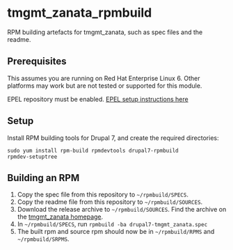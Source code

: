 # tmgmt_zanata_rpmbuild

RPM building artefacts for tmgmt_zanata, such as spec files and the readme.


## Prerequisites

This assumes you are running on Red Hat Enterprise Linux 6.
Other platforms may work but are not tested or supported for this module.

EPEL repository must be enabled.
[EPEL setup instructions here](http://fedoraproject.org/wiki/EPEL#How_can_I_use_these_extra_packages.3F)


## Setup

Install RPM building tools for Drupal 7, and create the required directories:

```
sudo yum install rpm-build rpmdevtools drupal7-rpmbuild
rpmdev-setuptree
```

## Building an RPM

1. Copy the spec file from this repository to `~/rpmbuild/SPECS`.
2. Copy the readme file from this repository to `~/rpmbuild/SOURCES`.
3. Download the release archive to `~/rpmbuild/SOURCES`. Find the
   archive on the [tmgmt_zanata homepage](https://www.drupal.org/project/tmgmt_zanata).
4. In `~/rpmbuild/SPECS`, run `rpmbuild -ba drupal7-tmgmt_zanata.spec`
5. The built rpm and source rpm should now be in `~/rpmbuild/RPMS` and `~/rpmbuild/SRPMS`.
